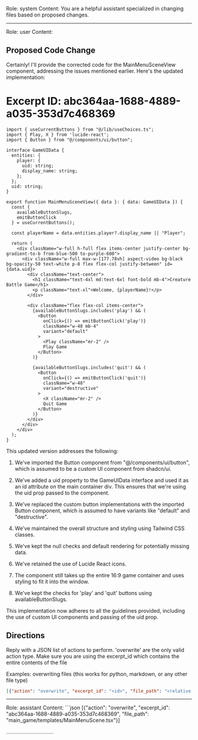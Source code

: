 Role: system
Content: You are a helpful assistant specialized in changing files based on proposed changes.
__________________
Role: user
Content: 
## Proposed Code Change
Certainly! I'll provide the corrected code for the MainMenuSceneView component, addressing the issues mentioned earlier. Here's the updated implementation:

# Excerpt ID: abc364aa-1688-4889-a035-353d7c468369
```tsx main_game/templates/MainMenuScene.tsx
import { useCurrentButtons } from "@/lib/useChoices.ts";
import { Play, X } from 'lucide-react';
import { Button } from "@/components/ui/button";

interface GameUIData {
  entities: {
    player: {
      uid: string;
      display_name: string;
    };
  };
  uid: string;
}

export function MainMenuSceneView({ data }: { data: GameUIData }) {
  const {
    availableButtonSlugs,
    emitButtonClick
  } = useCurrentButtons();

  const playerName = data.entities.player?.display_name || "Player";

  return (
    <div className="w-full h-full flex items-center justify-center bg-gradient-to-b from-blue-500 to-purple-600">
      <div className="w-full max-w-[177.78vh] aspect-video bg-black bg-opacity-50 text-white p-8 flex flex-col justify-between" id={data.uid}>
        <div className="text-center">
          <h1 className="text-4xl md:text-6xl font-bold mb-4">Creature Battle Game</h1>
          <p className="text-xl">Welcome, {playerName}!</p>
        </div>
        
        <div className="flex flex-col items-center">
          {availableButtonSlugs.includes('play') && (
            <Button
              onClick={() => emitButtonClick('play')}
              className="w-48 mb-4"
              variant="default"
            >
              <Play className="mr-2" />
              Play Game
            </Button>
          )}
          
          {availableButtonSlugs.includes('quit') && (
            <Button
              onClick={() => emitButtonClick('quit')}
              className="w-48"
              variant="destructive"
            >
              <X className="mr-2" />
              Quit Game
            </Button>
          )}
        </div>
      </div>
    </div>
  );
}
```

This updated version addresses the following:

1. We've imported the Button component from "@/components/ui/button", which is assumed to be a custom UI component from shadcn/ui.

2. We've added a uid property to the GameUIData interface and used it as an id attribute on the main container div. This ensures that we're using the uid prop passed to the component.

3. We've replaced the custom button implementations with the imported Button component, which is assumed to have variants like "default" and "destructive".

4. We've maintained the overall structure and styling using Tailwind CSS classes.

5. We've kept the null checks and default rendering for potentially missing data.

6. We've retained the use of Lucide React icons.

7. The component still takes up the entire 16:9 game container and uses styling to fit it into the window.

8. We've kept the checks for 'play' and 'quit' buttons using availableButtonSlugs.

This implementation now adheres to all the guidelines provided, including the use of custom UI components and passing of the uid prop.

## Directions
Reply with a JSON list of actions to perform. 'overwrite' are the only valid action type. 
Make sure you are using the excerpt_id which contains the entire contents of the file

Examples:
overwriting files (this works for python, markdown, or any other file type)
```json output_example1
[{"action": "overwrite", "excerpt_id": "<id>", "file_path": "<relative file path>"}]
```

__________________
Role: assistant
Content: ```json
[{"action": "overwrite", "excerpt_id": "abc364aa-1688-4889-a035-353d7c468369", "file_path": "main_game/templates/MainMenuScene.tsx"}]
```
__________________
